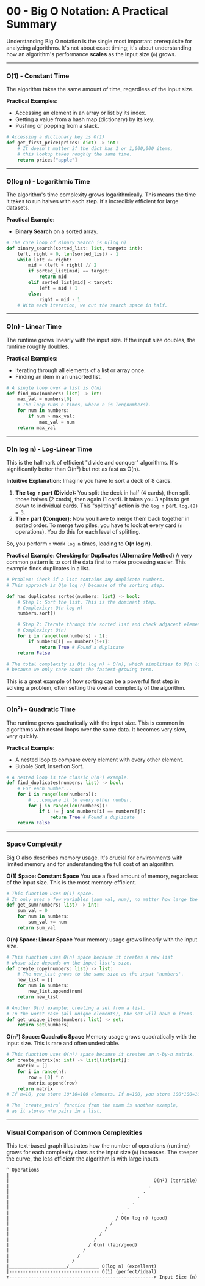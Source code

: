 # 00 - Big O Notation: A Practical Summary

Understanding Big O notation is the single most important prerequisite for analyzing algorithms. It's not about exact timing; it's about understanding how an algorithm's performance **scales** as the input size (`n`) grows.

--- 

### O(1) - Constant Time

The algorithm takes the same amount of time, regardless of the input size.

**Practical Examples:**
- Accessing an element in an array or list by its index.
- Getting a value from a hash map (dictionary) by its key.
- Pushing or popping from a stack.

```python
# Accessing a dictionary key is O(1)
def get_first_price(prices: dict) -> int:
    # It doesn't matter if the dict has 1 or 1,000,000 items,
    # this lookup takes roughly the same time.
    return prices["apple"]
```

---

### O(log n) - Logarithmic Time

The algorithm's time complexity grows logarithmically. This means the time it takes to run halves with each step. It's incredibly efficient for large datasets.

**Practical Example:**
- **Binary Search** on a sorted array.

```python
# The core loop of Binary Search is O(log n)
def binary_search(sorted_list: list, target: int):
    left, right = 0, len(sorted_list) - 1
    while left <= right:
        mid = (left + right) // 2
        if sorted_list[mid] == target:
            return mid
        elif sorted_list[mid] < target:
            left = mid + 1
        else:
            right = mid - 1
    # With each iteration, we cut the search space in half.
```

---

### O(n) - Linear Time

The runtime grows linearly with the input size. If the input size doubles, the runtime roughly doubles.

**Practical Examples:**
- Iterating through all elements of a list or array once.
- Finding an item in an unsorted list.

```python
# A single loop over a list is O(n)
def find_max(numbers: list) -> int:
    max_val = numbers[0]
    # The loop runs n times, where n is len(numbers).
    for num in numbers:
        if num > max_val:
            max_val = num
    return max_val
```

---

### O(n log n) - Log-Linear Time

This is the hallmark of efficient "divide and conquer" algorithms. It's significantly better than O(n²) but not as fast as O(n).

**Intuitive Explanation:**
Imagine you have to sort a deck of 8 cards.
1.  **The `log n` part (Divide):** You split the deck in half (4 cards), then split those halves (2 cards), then again (1 card). It takes you 3 splits to get down to individual cards. This "splitting" action is the `log n` part. `log₂(8) = 3`.
2.  **The `n` part (Conquer):** Now you have to merge them back together in sorted order. To merge two piles, you have to look at every card (`n` operations). You do this for each level of splitting.

So, you perform `n` work `log n` times, leading to **O(n log n)**.

**Practical Example: Checking for Duplicates (Alternative Method)**
A very common pattern is to sort the data first to make processing easier. This example finds duplicates in a list.

```python
# Problem: Check if a list contains any duplicate numbers.
# This approach is O(n log n) because of the sorting step.

def has_duplicates_sorted(numbers: list) -> bool:
    # Step 1: Sort the list. This is the dominant step.
    # Complexity: O(n log n)
    numbers.sort()

    # Step 2: Iterate through the sorted list and check adjacent elements.
    # Complexity: O(n)
    for i in range(len(numbers) - 1):
        if numbers[i] == numbers[i+1]:
            return True # Found a duplicate
    return False

# The total complexity is O(n log n) + O(n), which simplifies to O(n log n)
# because we only care about the fastest-growing term.
```
This is a great example of how sorting can be a powerful first step in solving a problem, often setting the overall complexity of the algorithm.

---

### O(n²) - Quadratic Time

The runtime grows quadratically with the input size. This is common in algorithms with nested loops over the same data. It becomes very slow, very quickly.

**Practical Example:**
- A nested loop to compare every element with every other element.
- Bubble Sort, Insertion Sort.

```python
# A nested loop is the classic O(n²) example.
def find_duplicates(numbers: list) -> bool:
    # For each number...
    for i in range(len(numbers)):
        # ...compare it to every other number.
        for j in range(len(numbers)):
            if i != j and numbers[i] == numbers[j]:
                return True # Found a duplicate
    return False
```

---

### Space Complexity

Big O also describes memory usage. It's crucial for environments with limited memory and for understanding the full cost of an algorithm.

**O(1) Space: Constant Space**
You use a fixed amount of memory, regardless of the input size. This is the most memory-efficient.

```python
# This function uses O(1) space.
# It only uses a few variables (sum_val, num), no matter how large the list is.
def get_sum(numbers: list) -> int:
    sum_val = 0
    for num in numbers:
        sum_val += num
    return sum_val
```

**O(n) Space: Linear Space**
Your memory usage grows linearly with the input size.

```python
# This function uses O(n) space because it creates a new list
# whose size depends on the input list's size.
def create_copy(numbers: list) -> list:
    # The new_list grows to the same size as the input 'numbers'.
    new_list = []
    for num in numbers:
        new_list.append(num)
    return new_list

# Another O(n) example: creating a set from a list.
# In the worst case (all unique elements), the set will have n items.
def get_unique_items(numbers: list) -> set:
    return set(numbers)
```

**O(n²) Space: Quadratic Space**
Memory usage grows quadratically with the input size. This is rare and often undesirable.

```python
# This function uses O(n²) space because it creates an n-by-n matrix.
def create_matrix(n: int) -> list[list[int]]:
    matrix = []
    for i in range(n):
        row = [0] * n
        matrix.append(row)
    return matrix
# If n=10, you store 10*10=100 elements. If n=100, you store 100*100=10,000 elements.

# The `create_pairs` function from the exam is another example,
# as it stores n*n pairs in a list.
```

---

### Visual Comparison of Common Complexities

This text-based graph illustrates how the number of operations (runtime) grows for each complexity class as the input size (`n`) increases. The steeper the curve, the less efficient the algorithm is with large inputs.

```text
^ Operations
|
|                                                     O(n²) (terrible)
|                                                   . 
|                                                 .  
|                                               .    
|                                             .      
|                                           .        
|                                         .          
|                                       / O(n log n) (good)
|                                     /              
|                                   /                
|                                 /                  
|                               /                    
|                             / O(n) (fair/good)
|                           /
|                         /
|                       /
|_____________________/___________ O(log n) (excellent)
|--------------------------------- O(1) (perfect/ideal)
+-----------------------------------------------------> Input Size (n)
```